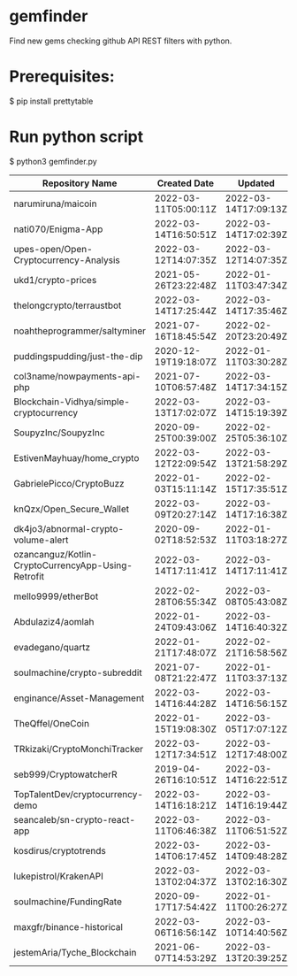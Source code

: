 # gemfinder
Find new gems checking github API REST filters with python.

# Prerequisites:
$ pip install prettytable

# Run python script
$ python3 gemfinder.py

|                  Repository Name                   |     Created Date     |       Updated        |     Language     | Stars |
|----------------------------------------------------|----------------------|----------------------|------------------|-------|
|                 narumiruna/maicoin                 | 2022-03-11T05:00:11Z | 2022-03-14T17:09:13Z |      Python      |   0   |
|                 nati070/Enigma-App                 | 2022-03-14T16:50:51Z | 2022-03-14T17:02:39Z |      Python      |   0   |
|       upes-open/Open-Cryptocurrency-Analysis       | 2022-03-12T14:07:35Z | 2022-03-12T14:07:35Z |       None       |   0   |
|                 ukd1/crypto-prices                 | 2021-05-26T23:22:48Z | 2022-01-11T03:47:34Z |       Ruby       |   1   |
|             thelongcrypto/terraustbot              | 2022-03-14T17:25:44Z | 2022-03-14T17:35:46Z |    TypeScript    |   0   |
|            noahtheprogrammer/saltyminer            | 2021-07-16T18:45:54Z | 2022-02-20T23:20:49Z |        C#        |   9   |
|            puddingspudding/just-the-dip            | 2020-12-19T19:18:07Z | 2022-01-11T03:30:28Z |       Java       |   6   |
|            col3name/nowpayments-api-php            | 2021-07-10T06:57:48Z | 2022-03-14T17:34:15Z |       PHP        |   1   |
|      Blockchain-Vidhya/simple-cryptocurrency       | 2022-03-13T17:02:07Z | 2022-03-14T15:19:39Z |     Solidity     |   0   |
|                SoupyzInc/SoupyzInc                 | 2020-09-25T00:39:00Z | 2022-02-25T05:36:10Z |      Python      |   3   |
|             EstivenMayhuay/home_crypto             | 2022-03-12T22:09:54Z | 2022-03-13T21:58:29Z |    JavaScript    |   0   |
|              GabrielePicco/CryptoBuzz              | 2022-01-03T15:11:14Z | 2022-02-15T17:35:51Z |       CSS        |   1   |
|              knQzx/Open_Secure_Wallet              | 2022-03-09T20:27:14Z | 2022-03-14T17:16:38Z |       CSS        |   0   |
|        dk4jo3/abnormal-crypto-volume-alert         | 2020-09-02T18:52:53Z | 2022-01-11T03:18:27Z |    JavaScript    |   7   |
| ozancanguz/Kotlin-CryptoCurrencyApp-Using-Retrofit | 2022-03-14T17:11:41Z | 2022-03-14T17:11:41Z |       None       |   0   |
|                 mello9999/etherBot                 | 2022-02-28T06:55:34Z | 2022-03-08T05:43:08Z | Jupyter Notebook |   1   |
|                 Abdulaziz4/aomlah                  | 2022-01-24T09:43:06Z | 2022-03-14T16:40:32Z |       Dart       |   2   |
|                  evadegano/quartz                  | 2022-01-21T17:48:07Z | 2022-02-21T16:58:56Z |       CSS        |   0   |
|            soulmachine/crypto-subreddit            | 2021-07-08T21:22:47Z | 2022-01-11T03:37:13Z |      Python      |   1   |
|             enginance/Asset-Management             | 2022-03-14T16:44:28Z | 2022-03-14T16:56:15Z |      Python      |   0   |
|                  TheQffel/OneCoin                  | 2022-01-15T19:08:30Z | 2022-03-05T17:07:12Z |        C#        |   0   |
|            TRkizaki/CryptoMonchiTracker            | 2022-03-12T17:34:51Z | 2022-03-12T17:48:00Z |      Swift       |   0   |
|               seb999/CryptowatcherR                | 2019-04-26T16:10:51Z | 2022-03-14T16:22:51Z |    TypeScript    |   2   |
|          TopTalentDev/cryptocurrency-demo          | 2022-03-14T16:18:21Z | 2022-03-14T16:19:44Z |      Python      |   0   |
|           seancaleb/sn-crypto-react-app            | 2022-03-11T06:46:38Z | 2022-03-11T06:51:52Z |    JavaScript    |   0   |
|               kosdirus/cryptotrends                | 2022-03-14T06:17:45Z | 2022-03-14T09:48:28Z |        Go        |   0   |
|               lukepistrol/KrakenAPI                | 2022-03-13T02:04:37Z | 2022-03-13T02:16:30Z |      Swift       |   0   |
|              soulmachine/FundingRate               | 2020-09-17T17:54:42Z | 2022-01-11T00:26:27Z |    JavaScript    |   0   |
|             maxgfr/binance-historical              | 2022-03-06T16:56:14Z | 2022-03-10T14:40:56Z |    TypeScript    |   0   |
|            jestemAria/Tyche_Blockchain             | 2021-06-07T14:53:29Z | 2022-03-13T20:39:25Z |    JavaScript    |   8   |
